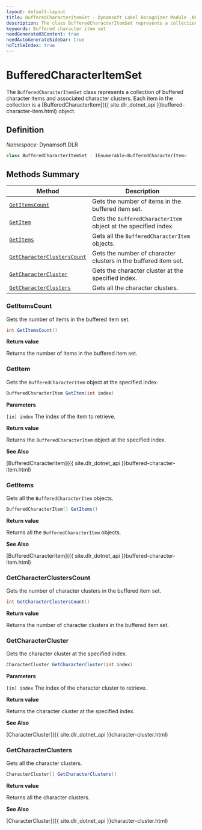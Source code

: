 ```yaml
---
layout: default-layout
title: BufferedCharacterItemSet - Dynamsoft Label Recognizer Module .NET Edition API Reference
description: The class BufferedCharacterItemSet represents a collection of buffered character items and associated character clusters for .NET Edition.
keywords: Buffered character item set
needGenerateH3Content: true
needAutoGenerateSidebar: true
noTitleIndex: true
---
```


# BufferedCharacterItemSet

The `BufferedCharacterItemSet` class represents a collection of buffered character items and associated character clusters. Each item in the collection is a [BufferedCharacterItem]({{ site.dlr_dotnet_api }}buffered-character-item.html) object.

## Definition

*Namespace:* Dynamsoft.DLR


```csharp
class BufferedCharacterItemSet : IEnumerable<BufferedCharacterItem>
```

## Methods Summary

| Method               | Description |
|----------------------|-------------|
| [`GetItemsCount`](#getitemscount) | Gets the number of items in the buffered item set. |
| [`GetItem`](#getitem) | Gets the `BufferedCharacterItem` object at the specified index. |
| [`GetItems`](#getitems) | Gets all the `BufferedCharacterItem` objects. |
| [`GetCharacterClustersCount`](#getcharacterclusterscount) | Gets the number of character clusters in the buffered item set.|
| [`GetCharacterCluster`](#getcharactercluster) | Gets the character cluster at the specified index.|
| [`GetCharacterClusters`](#getcharacterclusters) | Gets all the character clusters.|

### GetItemsCount

Gets the number of items in the buffered item set.

```csharp
int GetItemsCount()
```

**Return value**

Returns the number of items in the buffered item set.

### GetItem

Gets the `BufferedCharacterItem` object at the specified index.

```csharp
BufferedCharacterItem GetItem(int index)
```

**Parameters**

`[in] index` The index of the item to retrieve.

**Return value**

Returns the `BufferedCharacterItem` object at the specified index.

**See Also**

[BufferedCharacterItem]({{ site.dlr_dotnet_api }}buffered-character-item.html)

### GetItems

Gets all the `BufferedCharacterItem` objects.

```csharp
BufferedCharacterItem[] GetItems()
```

**Return value**

Returns all the `BufferedCharacterItem` objects.

**See Also**

[BufferedCharacterItem]({{ site.dlr_dotnet_api }}buffered-character-item.html)

### GetCharacterClustersCount

Gets the number of character clusters in the buffered item set.

```csharp
int GetCharacterClustersCount()
```

**Return value**

Returns the number of character clusters in the buffered item set.

### GetCharacterCluster

Gets the character cluster at the specified index.

```csharp
CharacterCluster GetCharacterCluster(int index)
```

**Parameters**

`[in] index` The index of the character cluster to retrieve.

**Return value**

Returns the character cluster at the specified index.

**See Also**

[CharacterCluster]({{ site.dlr_dotnet_api }}character-cluster.html)

### GetCharacterClusters

Gets all the character clusters.

```csharp
CharacterCluster[] GetCharacterClusters()
```

**Return value**

Returns all the character clusters.

**See Also**

[CharacterCluster]({{ site.dlr_dotnet_api }}character-cluster.html)

